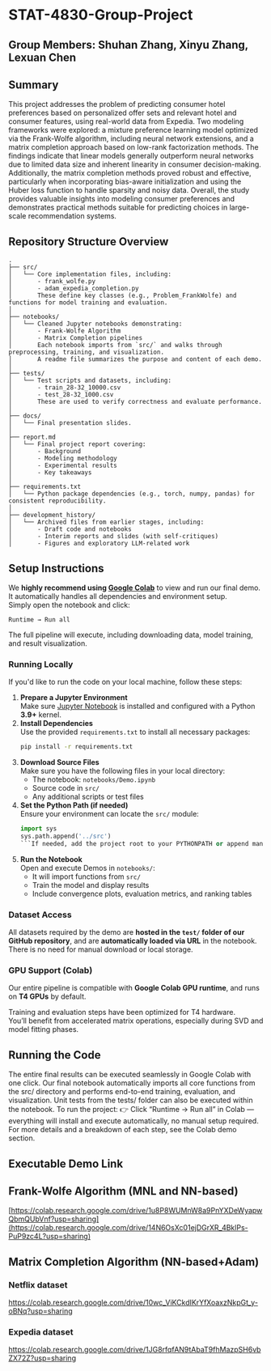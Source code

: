 # STAT-4830-Group-Project
## Group Members: Shuhan Zhang, Xinyu Zhang, Lexuan Chen

## Summary
This project addresses the problem of predicting consumer hotel preferences based on personalized offer sets and relevant hotel and consumer features, using real-world data from Expedia. Two modeling frameworks were explored: a mixture preference learning model optimized via the Frank-Wolfe algorithm, including neural network extensions, and a matrix completion approach based on low-rank factorization methods. The findings indicate that linear models generally outperform neural networks due to limited data size and inherent linearity in consumer decision-making. Additionally, the matrix completion methods proved robust and effective, particularly when incorporating bias-aware initialization and using the Huber loss function to handle sparsity and noisy data. Overall, the study provides valuable insights into modeling consumer preferences and demonstrates practical methods suitable for predicting choices in large-scale recommendation systems.

## Repository Structure Overview

```
.
├── src/
│   └── Core implementation files, including:
│       - frank_wolfe.py
│       - adam_expedia_completion.py
│       These define key classes (e.g., Problem_FrankWolfe) and functions for model training and evaluation.
│
├── notebooks/
│   └── Cleaned Jupyter notebooks demonstrating:
│       - Frank-Wolfe Algorithm
│       - Matrix Completion pipelines
│       Each notebook imports from `src/` and walks through preprocessing, training, and visualization.
│       A readme file summarizes the purpose and content of each demo.
│
├── tests/
│   └── Test scripts and datasets, including:
│       - train_28-32_10000.csv
│       - test_28-32_1000.csv
│       These are used to verify correctness and evaluate performance.
│
├── docs/
│   └── Final presentation slides.
│
├── report.md
│   └── Final project report covering:
│       - Background
│       - Modeling methodology
│       - Experimental results
│       - Key takeaways
│
├── requirements.txt
│   └── Python package dependencies (e.g., torch, numpy, pandas) for consistent reproducibility.
│
├── development_history/
│   └── Archived files from earlier stages, including:
│       - Draft code and notebooks
│       - Interim reports and slides (with self-critiques)
│       - Figures and exploratory LLM-related work
```


## Setup Instructions

We **highly recommend using [Google Colab](https://colab.research.google.com/)** to view and run our final demo. It automatically handles all dependencies and environment setup.  
Simply open the notebook and click:

```
Runtime → Run all
```

The full pipeline will execute, including downloading data, model training, and result visualization.

### Running Locally

If you'd like to run the code on your local machine, follow these steps:

1. **Prepare a Jupyter Environment**  
   Make sure [Jupyter Notebook](https://jupyter.org/) is installed and configured with a Python **3.9+** kernel.
2. **Install Dependencies**  
   Use the provided `requirements.txt` to install all necessary packages:
   ```bash
   pip install -r requirements.txt
   ```
3. **Download Source Files**  
   Make sure you have the following files in your local directory:
   - The notebook: `notebooks/Demo.ipynb`
   - Source code in `src/`
   - Any additional scripts or test files
4. **Set the Python Path (if needed)**  
   Ensure your environment can locate the `src/` module:
   ```python
   import sys
   sys.path.append('../src')
   ```If needed, add the project root to your PYTHONPATH or append manually in the notebook.
5. **Run the Notebook**  
   Open and execute Demos in `notebooks/`:
   - It will import functions from `src/`
   - Train the model and display results
   - Include convergence plots, evaluation metrics, and ranking tables

### Dataset Access

All datasets required by the demo are **hosted in the `test/` folder of our GitHub repository**, and are **automatically loaded via URL** in the notebook.  
There is no need for manual download or local storage.

### GPU Support (Colab)

Our entire pipeline is compatible with **Google Colab GPU runtime**, and runs on **T4 GPUs** by default.

Training and evaluation steps have been optimized for T4 hardware.  
You’ll benefit from accelerated matrix operations, especially during SVD and model fitting phases.


## Running the Code
The entire final results can be executed seamlessly in Google Colab with one click.
Our final notebook automatically imports all core functions from the src/ directory and performs end-to-end training, evaluation, and visualization. Unit tests from the tests/ folder can also be executed within the notebook. 
To run the project: 👉 Click “Runtime → Run all” in Colab — everything will install and execute automatically, no manual setup required.
For more details and a breakdown of each step, see the Colab demo section.

## Executable Demo Link

## Frank-Wolfe Algorithm (MNL and NN-based)
[https://colab.research.google.com/drive/1u8P8WUMnW8a9PnYXDeWyapwQbmQUbVnf?usp=sharing](https://colab.research.google.com/drive/14N6OsXc01ejDGrXR_4BklPs-PuP9zc4L?usp=sharing)

## Matrix Completion Algorithm (NN-based+Adam)

### Netflix dataset
https://colab.research.google.com/drive/10wc_ViKCkdIKrYfXoaxzNkpGt_y-oBNq?usp=sharing


### Expedia dataset
https://colab.research.google.com/drive/1JG8rfqfAN9tAbaT9fhMazpSH6vbZX72Z?usp=sharing
